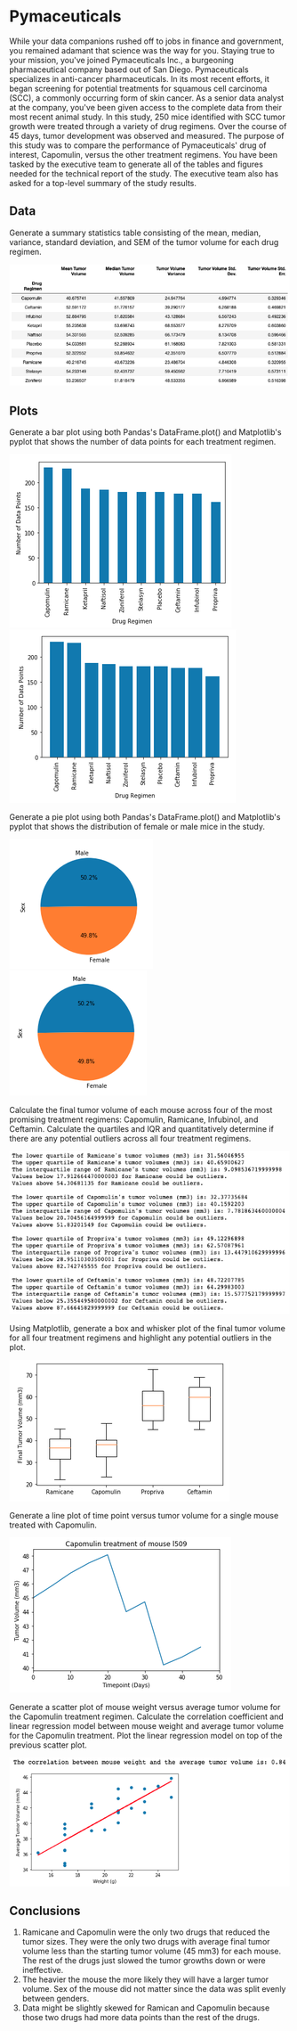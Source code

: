# Pymaceuticals

While your data companions rushed off to jobs in finance and government, you remained adamant that science was the way for you. Staying true to your mission, you've joined Pymaceuticals Inc., a burgeoning pharmaceutical company based out of San Diego. Pymaceuticals specializes in anti-cancer pharmaceuticals. In its most recent efforts, it began screening for potential treatments for squamous cell carcinoma (SCC), a commonly occurring form of skin cancer.
As a senior data analyst at the company, you've been given access to the complete data from their most recent animal study. In this study, 250 mice identified with SCC tumor growth were treated through a variety of drug regimens. Over the course of 45 days, tumor development was observed and measured. The purpose of this study was to compare the performance of Pymaceuticals' drug of interest, Capomulin, versus the other treatment regimens. You have been tasked by the executive team to generate all of the tables and figures needed for the technical report of the study. The executive team also has asked for a top-level summary of the study results.

## Data
Generate a summary statistics table consisting of the mean, median, variance, standard deviation, and SEM of the tumor volume for each drug regimen.

<img src="images/summary_statistics.png">


## Plots
Generate a bar plot using both Pandas's DataFrame.plot() and Matplotlib's pyplot that shows the number of data points for each treatment regimen.

<img src="images/bar_plot_pandas.png"> <img src="images/bar_plot_pyplot.png">


Generate a pie plot using both Pandas's DataFrame.plot() and Matplotlib's pyplot that shows the distribution of female or male mice in the study.

<img src="images/pie_chart_pandas.png"> <img src="images/pie_chart_pyplot.png">


Calculate the final tumor volume of each mouse across four of the most promising treatment regimens: Capomulin, Ramicane, Infubinol, and Ceftamin. Calculate the quartiles and IQR and quantitatively determine if there are any potential outliers across all four treatment regimens.

<img src="images/quartiles_outliers.png">


Using Matplotlib, generate a box and whisker plot of the final tumor volume for all four treatment regimens and highlight any potential outliers in the plot.

<img src="images/boxplot.png">


Generate a line plot of time point versus tumor volume for a single mouse treated with Capomulin.

<img src="images/line_plot_capomulin.png">


Generate a scatter plot of mouse weight versus average tumor volume for the Capomulin treatment regimen. Calculate the correlation coefficient and linear regression model between mouse weight and average tumor volume for the Capomulin treatment. Plot the linear regression model on top of the previous scatter plot.

<img src="images/scatter_plot_capomulin.png">


## Conclusions
1) Ramicane and Capomulin were the only two drugs that reduced the tumor sizes. They were the only two drugs with average final tumor volume less than the starting tumor volume (45 mm3) for each mouse. The rest of the drugs just slowed the tumor growths down or were ineffective. 
2) The heavier the mouse the more likely they will have a larger tumor volume. Sex of the mouse did not matter since the data was split evenly between genders.
3) Data might be slightly skewed for Ramican and Capomulin because those two drugs had more data points than the rest of the drugs.
